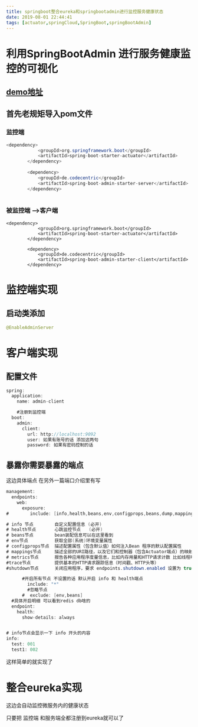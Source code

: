 ```yaml
---
title: springboot整合eureka和springbootadmin进行监控服务健康状态
date: 2019-08-01 22:44:41
tags: [actuator,springCloud,SpringBoot,springBootAdmin]
---
```


# 利用SpringBootAdmin 进行服务健康监控的可视化

## [demo地址](https://github.com/AsummerCat/spring-boot-admin-demo)

## 首先老规矩导入pom文件

### 监控端

```java
<dependency>
			<groupId>org.springframework.boot</groupId>
			<artifactId>spring-boot-starter-actuator</artifactId>
		</dependency>
		
		<dependency>
			<groupId>de.codecentric</groupId>
			<artifactId>spring-boot-admin-starter-server</artifactId>
		</dependency>
		
```



### 被监控端 —>客户端

```
<dependency>
			<groupId>org.springframework.boot</groupId>
			<artifactId>spring-boot-starter-actuator</artifactId>
		</dependency>
		
		<dependency>
			<groupId>de.codecentric</groupId>
			<artifactId>spring-boot-admin-starter-client</artifactId>
		</dependency>
```

<!--more-->

# 监控端实现

## 启动类添加

```java
@EnableAdminServer
```



# 客户端实现

## 配置文件

```java
spring:
  application:
    name: admin-client

    #注册到监控端
  boot:
    admin:
      client:
        url: http://localhost:9092
        user: 如果有账号的话 添加这两句
        password: 如果有密码控制的话
```

## 暴露你需要暴露的端点

这边具体端点 在另外一篇端口介绍里有写

```java
management:
  endpoints:
    web:
      exposure:
#        include: [info,health,beans,env,configprops,beans,dump,mappings,metrics,trace]

# info 节点        自定义配置信息 (必开)
# health节点       心跳监控节点   (必开)
# beans节点        bean装配信息可以在这里看到
# env节点          获取全部(系统)环境变量属性
# configprops节点  描述配置属性（包含默认值）如何注入Bean 程序的默认配置属性
# mappings节点     描述全部的URI路径，以及它们和控制器（包含Actuator端点）的映射关系
# metrics节点      报告各种应用程序度量信息，比如内存用量和HTTP请求计数 比如线程啥的 显示在Details上
#trace节点         提供基本的HTTP请求跟踪信息（时间戳、HTTP头等）
#shutdown节点      关闭应用程序，要求 endpoints.shutdown.enabled 设置为 true

      #开启所有节点 不设置的话 默认开启 info 和 health端点
        include: "*"
        #忽略节点
      #  exclude: [env,beans]
  #具体开启明细 可以看到redis db啥的
  endpoint:
    health:
      show-details: always


# info节点会显示一下 info 开头的内容
info:
  test: 001
  test1: 002
```



这样简单的就实现了

# 整合eureka实现

这边会自动监控微服务内的健康状态

只要把 监控端 和服务端全都注册到eureka就可以了 

